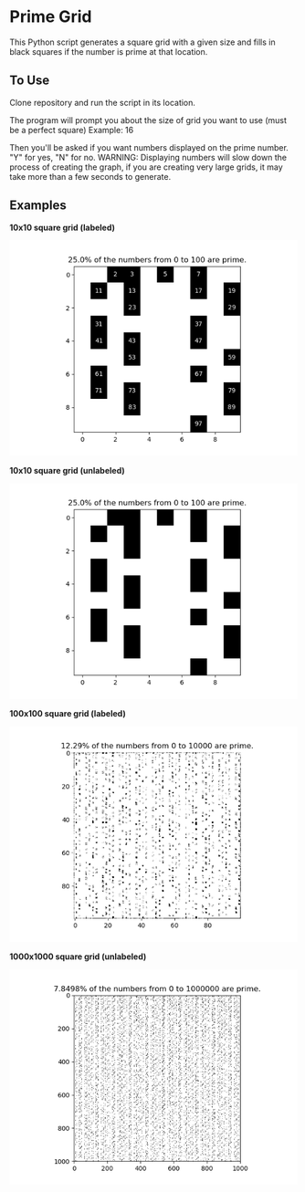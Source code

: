 # Prime Grid

This Python script generates a square grid with a given size and fills in black squares if the number is prime at that location.

## To Use

Clone repository and run the script in its location.

The program will prompt you about the size of grid you want to use (must be a perfect square) Example: 16

Then you'll be asked if you want numbers displayed on the prime number. "Y" for yes, "N" for no. WARNING: Displaying numbers will slow down the process of creating the graph, if you are creating very large grids, it may take more than a few seconds to generate.

## Examples

**10x10 square grid (labeled)**

![](Figure_1.png)

**10x10 square grid (unlabeled)**

![](Figure_2.png)

**100x100 square grid (labeled)**

![](Figure_3.png)

**1000x1000 square grid (unlabeled)**

![](Figure_4.png)
